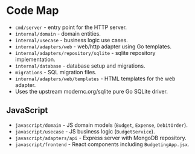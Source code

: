 # Code Map

- `cmd/server` - entry point for the HTTP server.
- `internal/domain` - domain entities.
- `internal/usecase` - business logic use cases.
- `internal/adapters/web` - web/http adapter using Go templates.
- `internal/adapters/repository/sqlite` - sqlite repository implementation.
- `internal/database` - database setup and migrations.
- `migrations` - SQL migration files.
- `internal/adapters/web/templates` - HTML templates for the web adapter.
- Uses the upstream modernc.org/sqlite pure Go SQLite driver.

## JavaScript

- `javascript/domain` - JS domain models (`Budget`, `Expense`, `DebitOrder`).
- `javascript/usecase` - JS business logic (`BudgetService`).
- `javascript/adapters/api` - Express server with MongoDB repository.
- `javascript/frontend` - React components including `BudgetingApp.jsx`.
